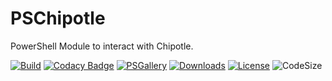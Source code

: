# PSChipotle
PowerShell Module to interact with Chipotle.

[![Build](https://github.com/matthewjdegarmo/PSChipotle/workflows/Build%20and%20Publish/badge.svg)](https://github.com/matthewjdegarmo/PSChipotle/actions?query=workflow%3A%22Build+%2B+and+%2B+Publish%22)
[![Codacy Badge](https://app.codacy.com/project/badge/Grade/a04e79d74742484a85672401c347ba0d)](https://www.codacy.com/gh/matthewjdegarmo/PSChipotle/dashboard?utm_source=github.com&amp;utm_medium=referral&amp;utm_content=matthewjdegarmo/PSChipotle&amp;utm_campaign=Badge_Grade)
[![PSGallery](https://img.shields.io/powershellgallery/v/PSChipotle?color=G&label=PowerShell%20Gallery)](https://www.powershellgallery.com/packages/PSChipotle/)
[![Downloads](https://img.shields.io/powershellgallery/dt/PSChipotle?label=Downloads)](https://www.powershellgallery.com/packages/PSChipotle/)
[![License](https://img.shields.io/github/license/matthewjdegarmo/PSChipotle?color=g&label=License)](https://github.com/matthewjdegarmo/PSChipotle/blob/master/LICENSE)
![CodeSize](https://img.shields.io/github/languages/code-size/matthewjdegarmo/PSChipotle?label=Code%20Size)
